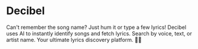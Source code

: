 # Decibel
Can't remember the song name? Just hum it or type a few lyrics! Decibel uses AI to instantly identify songs and fetch lyrics. Search by voice, text, or artist name. Your ultimate lyrics discovery platform. 🎤✨
